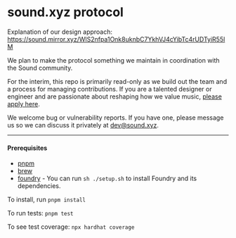 # sound.xyz protocol

Explanation of our design approach:
https://sound.mirror.xyz/WlS2nfpa1Onk8uknbC7YkhVJ4cYibTc4rUDTyiR55lM

We plan to make the protocol something we maintain in coordination with the Sound community.

For the interim, this repo is primarily read-only as we build out the team and a process for
managing contributions. If you are a talented designer or engineer and are passionate about
reshaping how we value music, [please apply here](https://jobs.ashbyhq.com/sound.xyz).

We welcome bug or vulnerability reports. If you have one, please message us so we can discuss it
privately at dev@sound.xyz.

---

#### Prerequisites

- [pnpm](https://pnpm.io/)
- [brew](https://brew.sh/)
- [foundry](https://getfoundry.sh) - You can run `sh ./setup.sh` to install Foundry and its
  dependencies.

To install, run `pnpm install`

To run tests: `pnpm test`

To see test coverage: `npx hardhat coverage`
